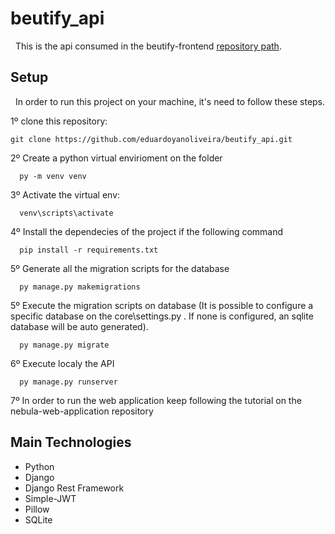 # beutify_api

&nbsp; This is the api consumed in the beutify-frontend [repository path](https://github.com/eduardoyanoliveira/beutify_frontend).

## Setup

&nbsp; In order to run this project on your machine, it's need to follow these steps.

1º clone this repository:  

``` git clone https://github.com/eduardoyanoliveira/beutify_api.git ```

2º Create a python virtual envirioment on the folder

```
  py -m venv venv
```

3º Activate the virtual env:

```
  venv\scripts\activate
```

4º Install the dependecies of the project if the following command

```
  pip install -r requirements.txt
```

5º Generate all the migration scripts for the database

```
  py manage.py makemigrations
```

5º Execute the migration scripts on database (It is possible to configure a specific database on the core\settings.py . If none is configured, an sqlite database will be auto generated).

```
  py manage.py migrate
```

6º Execute localy the API

```
  py manage.py runserver
```

7º In order to run the web application keep following the tutorial on the nebula-web-application repository

## Main Technologies

  - Python
  - Django
  - Django Rest Framework
  - Simple-JWT
  - Pillow
  - SQLite

  
